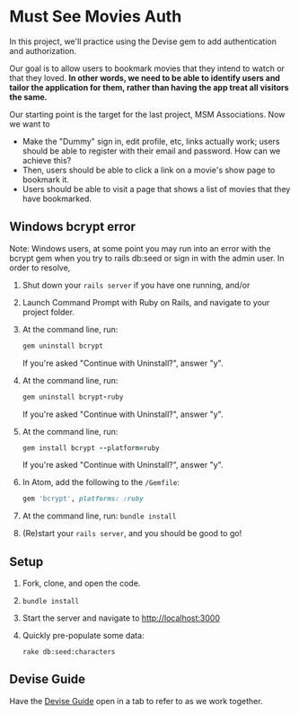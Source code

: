 # Must See Movies Auth

In this project, we'll practice using the Devise gem to add authentication and authorization.

Our goal is to allow users to bookmark movies that they intend to watch or that they loved. **In other words, we need to be able to identify users and tailor the application for them, rather than having the app treat all visitors the same.**

Our starting point is the target for the last project, MSM Associations. Now we want to

 - Make the "Dummy" sign in, edit profile, etc, links actually work; users should be able to register with their email and password. How can we achieve this?
 - Then, users should be able to click a link on a movie's show page to bookmark it.
 - Users should be able to visit a page that shows a list of movies that they have bookmarked.

## Windows bcrypt error

Note: Windows users, at some point you may run into an error with the bcrypt gem when you try to rails db:seed or sign in with the admin user. In order to resolve,

 1. Shut down your `rails server` if you have one running, and/or
 1. Launch Command Prompt with Ruby on Rails, and navigate to your project  folder.
 1. At the command line, run:

    ```ruby
    gem uninstall bcrypt
    ```

    If you're asked "Continue with Uninstall?", answer "y".

 1. At the command line, run:

    ```ruby
    gem uninstall bcrypt-ruby
    ```

    If you're asked "Continue with Uninstall?", answer "y".

 1. At the command line, run:

    ```ruby
    gem install bcrypt --platform=ruby
    ```

    If you're asked "Continue with Uninstall?", answer "y".

 1. In Atom, add the following to the `/Gemfile`:

    ```ruby
    gem 'bcrypt', platforms: :ruby
    ```

 1. At the command line, run: `bundle install`
 1. (Re)start your `rails server`, and you should be good to go!

## Setup

 1. Fork, clone, and open the code.
 1. `bundle install`
 1. Start the server and navigate to [http://localhost:3000](http://localhost:3000)
 1. Quickly pre-populate some data:

    ```
    rake db:seed:characters
    ```

## Devise Guide

Have the [Devise Guide](https://guides.firstdraft.com/authentication-and-authorization-with-devise.html) open in a tab to refer to as we work together.
